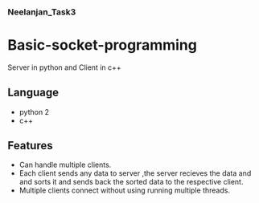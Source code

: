 ### Neelanjan_Task3
# Basic-socket-programming
Server in python and Client in c++ 
## Language
* python 2
* c++

## Features 
* Can handle multiple clients.
* Each client sends any data to server ,the server recieves the data and and sorts it and sends back the sorted data to the respective client.
* Multiple clients connect without using running multiple threads.
